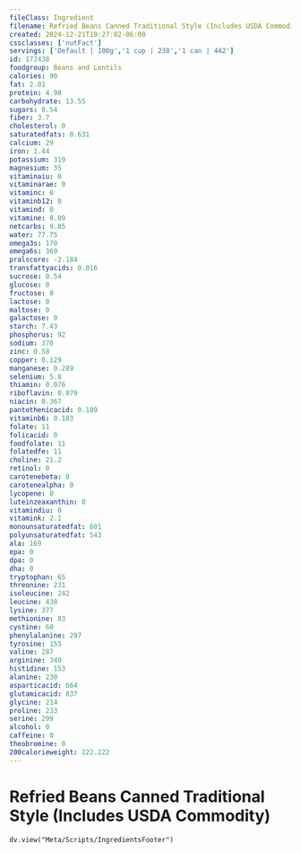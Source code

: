 ```yaml
---
fileClass: Ingredient
filename: Refried Beans Canned Traditional Style (Includes USDA Commodity)
created: 2024-12-21T19:27:02-06:00
cssclasses: ['nutFact']
servings: ['Default | 100g','1 cup | 238','1 can | 442']
id: 172438
foodgroup: Beans and Lentils
calories: 90
fat: 2.01
protein: 4.98
carbohydrate: 13.55
sugars: 0.54
fiber: 3.7
cholesterol: 0
saturatedfats: 0.631
calcium: 29
iron: 1.44
potassium: 319
magnesium: 35
vitaminaiu: 0
vitaminarae: 0
vitaminc: 6
vitaminb12: 0
vitamind: 0
vitamine: 0.09
netcarbs: 9.85
water: 77.75
omega3s: 170
omega6s: 369
pralscore: -2.184
transfattyacids: 0.016
sucrose: 0.54
glucose: 0
fructose: 0
lactose: 0
maltose: 0
galactose: 0
starch: 7.43
phosphorus: 92
sodium: 370
zinc: 0.58
copper: 0.129
manganese: 0.289
selenium: 5.8
thiamin: 0.076
riboflavin: 0.079
niacin: 0.367
pantothenicacid: 0.189
vitaminb6: 0.103
folate: 11
folicacid: 0
foodfolate: 11
folatedfe: 11
choline: 21.2
retinol: 0
carotenebeta: 0
carotenealpha: 0
lycopene: 0
luteinzeaxanthin: 0
vitamindiu: 0
vitamink: 2.1
monounsaturatedfat: 601
polyunsaturatedfat: 543
ala: 169
epa: 0
dpa: 0
dha: 0
tryptophan: 65
threonine: 231
isoleucine: 242
leucine: 438
lysine: 377
methionine: 83
cystine: 60
phenylalanine: 297
tyrosine: 155
valine: 287
arginine: 340
histidine: 153
alanine: 230
asparticacid: 664
glutamicacid: 837
glycine: 214
proline: 233
serine: 299
alcohol: 0
caffeine: 0
theobromine: 0
200calorieweight: 222.222
---
```


# Refried Beans Canned Traditional Style (Includes USDA Commodity)

```dataviewjs
dv.view("Meta/Scripts/IngredientsFooter")
```